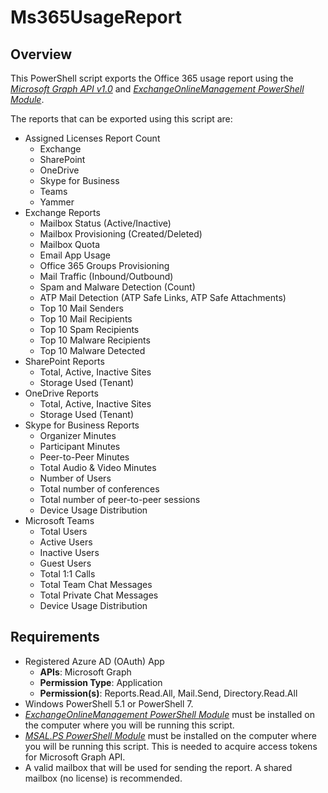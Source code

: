 # Ms365UsageReport

## Overview

This PowerShell script exports the Office 365 usage report using the [*Microsoft Graph API v1.0*](https://docs.microsoft.com/en-us/graph/overview?view=graph-rest-1.0) and [*ExchangeOnlineManagement PowerShell Module*](https://www.powershellgallery.com/packages/ExchangeOnlineManagement/2.0.3).

The reports that can be exported using this script are:

- Assigned Licenses Report Count
  - Exchange
  - SharePoint
  - OneDrive
  - Skype for Business
  - Teams
  - Yammer
- Exchange Reports
  - Mailbox Status (Active/Inactive)
  - Mailbox Provisioning (Created/Deleted)
  - Mailbox Quota
  - Email App Usage
  - Office 365 Groups Provisioning
  - Mail Traffic (Inbound/Outbound)
  - Spam and Malware Detection (Count)
  - ATP Mail Detection (ATP Safe Links, ATP Safe Attachments)
  - Top 10 Mail Senders
  - Top 10 Mail Recipients
  - Top 10 Spam Recipients
  - Top 10 Malware Recipients
  - Top 10 Malware Detected
- SharePoint Reports
  - Total, Active, Inactive Sites
  - Storage Used (Tenant)
- OneDrive Reports
  - Total, Active, Inactive Sites
  - Storage Used (Tenant)
- Skype for Business Reports
  - Organizer Minutes
  - Participant Minutes
  - Peer-to-Peer Minutes
  - Total Audio & Video Minutes
  - Number of Users
  - Total number of conferences
  - Total number of peer-to-peer sessions
  - Device Usage Distribution
- Microsoft Teams
  - Total Users
  - Active Users
  - Inactive Users
  - Guest Users
  - Total 1:1 Calls
  - Total Team Chat Messages
  - Total Private Chat Messages
  - Device Usage Distribution

## Requirements

- Registered Azure AD (OAuth) App
  - **APIs**: Microsoft Graph
  - **Permission Type**: Application
  - **Permission(s)**: Reports.Read.All, Mail.Send, Directory.Read.All
- Windows PowerShell 5.1 or PowerShell 7.
- *[ExchangeOnlineManagement PowerShell Module](https://www.powershellgallery.com/packages/ExchangeOnlineManagement/2.0.3)* must be installed on the computer where you will be running this script.
- *[MSAL.PS PowerShell Module](https://www.powershellgallery.com/packages/MSAL.PS)* must be installed on the computer where you will be running this script. This is needed to acquire access tokens for Microsoft Graph API.
- A valid mailbox that will be used for sending the report. A shared mailbox (no license) is recommended.

